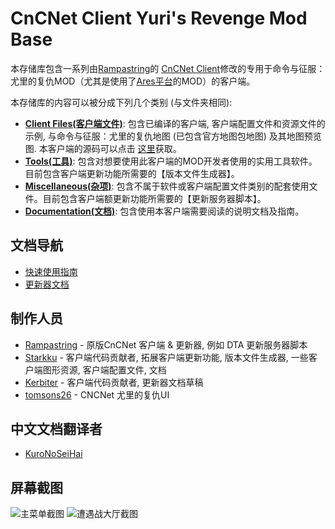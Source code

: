 # CnCNet Client Yuri's Revenge Mod Base #

本存储库包含一系列由[Rampastring](https://github.com/Rampastring)的 [CnCNet Client](https://github.com/CnCNet/xna-cncnet-client)修改的专用于命令与征服：尤里的复仇MOD（尤其是使用了[Ares平台](https://ares.strategy-x.com/)的MOD）的客户端。

本存储库的内容可以被分成下列几个类别 (与文件夹相同):

- **[Client Files(客户端文件)](ClientFiles)**: 包含已编译的客户端, 客户端配置文件和资源文件的示例, 与命令与征服：尤里的复仇地图 (已包含官方地图包地图) 及其地图预览图. 本客户端的源码可以点击 [这里](https://github.com/Starkku/xna-cncnet-client/tree/modified-updater)获取。
- **[Tools(工具)](Tools)**: 包含对想要使用此客户端的MOD开发者使用的实用工具软件。目前包含客户端更新功能所需要的【版本文件生成器】。
- **[Miscellaneous(杂项)](Miscellaneous)**: 包含不属于软件或客户端配置文件类别的配套使用文件。目前包含客户端额更新功能所需要的【更新服务器脚本】。
- **[Documentation(文档)](Documentation)**: 包含使用本客户端需要阅读的说明文档及指南。

## 文档导航

- [快速使用指南](Documentation/QuickStartGuide_zh.md)
- [更新器文档](Documentation/Updater_zh.md)

制作人员
-------

- [Rampastring](https://github.com/Rampastring) - 原版CnCNet 客户端 & 更新器, 例如 DTA 更新服务器脚本
- [Starkku](https://github.com/Starkku) - 客户端代码贡献者, 拓展客户端更新功能, 版本文件生成器, 一些客户端图形资源, 客户端配置文件, 文档
- [Kerbiter](https://github.com/Metadorius) - 客户端代码贡献者, 更新器文档草稿
- [tomsons26](https://github.com/tomsons26) - CNCNet 尤里的复仇UI

中文文档翻译者
-------
- [KuroNoSeiHai](https://github.com/KuroNoSeiHai)

屏幕截图
-------
![主菜单截图](modbaseclient-mainmenu.png?raw=true "Main menu in example configuration.")
![遭遇战大厅截图](modbaseclient-skirmishlobby.png?raw=true "Skirmish game lobby in example configuration.")
